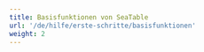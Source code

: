 ```yaml
---
title: Basisfunktionen von SeaTable
url: '/de/hilfe/erste-schritte/basisfunktionen'
weight: 2
---
```

